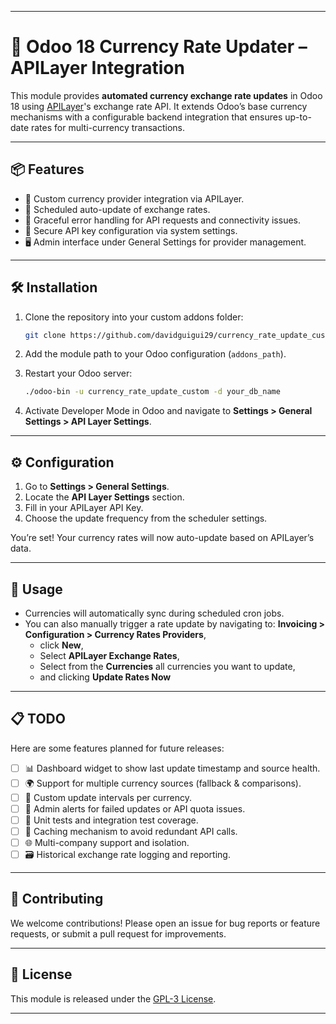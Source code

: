 
---

# 💱 Odoo 18 Currency Rate Updater – APILayer Integration

This module provides **automated currency exchange rate updates** in Odoo 18 using [APILayer](https://apilayer.com)'s exchange rate API. It extends Odoo’s base currency mechanisms with a configurable backend integration that ensures up-to-date rates for multi-currency transactions.

---

## 📦 Features

- 🔧 Custom currency provider integration via APILayer.
- 🔁 Scheduled auto-update of exchange rates.
- 🧠 Graceful error handling for API requests and connectivity issues.
- 🔐 Secure API key configuration via system settings.
- 🖥️ Admin interface under General Settings for provider management.

---

## 🛠️ Installation

1. Clone the repository into your custom addons folder:
   ```bash
   git clone https://github.com/davidguigui29/currency_rate_update_custom.git
   ```

2. Add the module path to your Odoo configuration (`addons_path`).

3. Restart your Odoo server:
   ```bash
   ./odoo-bin -u currency_rate_update_custom -d your_db_name
   ```

4. Activate Developer Mode in Odoo and navigate to **Settings > General Settings > API Layer Settings**.

---

## ⚙️ Configuration

1. Go to **Settings > General Settings**.
2. Locate the **API Layer Settings** section.
3. Fill in your APILayer API Key.
4. Choose the update frequency from the scheduler settings.

You’re set! Your currency rates will now auto-update based on APILayer’s data.

---

## 🚀 Usage

- Currencies will automatically sync during scheduled cron jobs.
- You can also manually trigger a rate update by navigating to:
  **Invoicing > Configuration > Currency Rates Providers**, 
  - click **New**,
  - Select **APILayer Exchange Rates**,
  - Select from the **Currencies** all currencies you want to update,
  -  and clicking **Update Rates Now**
---

## 📋 TODO

Here are some features planned for future releases:

- [ ] 📊 Dashboard widget to show last update timestamp and source health.
- [ ] 🌍 Support for multiple currency sources (fallback & comparisons).
- [ ] 📆 Custom update intervals per currency.
- [ ] 🔔 Admin alerts for failed updates or API quota issues.
- [ ] 🧪 Unit tests and integration test coverage.
- [ ] 💾 Caching mechanism to avoid redundant API calls.
- [ ] 🌐 Multi-company support and isolation.
- [ ] 🗃️ Historical exchange rate logging and reporting.

---

## 📢 Contributing

We welcome contributions! Please open an issue for bug reports or feature requests, or submit a pull request for improvements.

---

## 🧾 License

This module is released under the [GPL-3 License](https://www.odoo.com/documentation/18.0/legal/licenses/licenses.html#odoo-apps).

---

